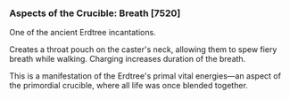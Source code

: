 ### Aspects of the Crucible: Breath [7520]

One of the ancient Erdtree incantations.

Creates a throat pouch on the caster's neck, allowing them to spew fiery breath while walking. Charging increases duration of the breath.

This is a manifestation of the Erdtree's primal vital energies—an aspect of the primordial crucible, where all life was once blended together.